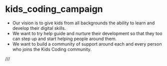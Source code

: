 # kids_coding_campaign
+ Our vision is to give kids from all backgrounds the ability to learn and develop their digital skills. 
+ We want to try help guide and nurture their development so that they too can step up and start helping people around them. 
+ We want to build a community of support around each and every person who joins the Kids Coding community.

///
